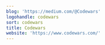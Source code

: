 ```yaml
---
blog: 'https://medium.com/@Codewars'
logohandle: codewars
sort: codewars
title: Codewars
website: 'https://www.codewars.com/'
---
```

